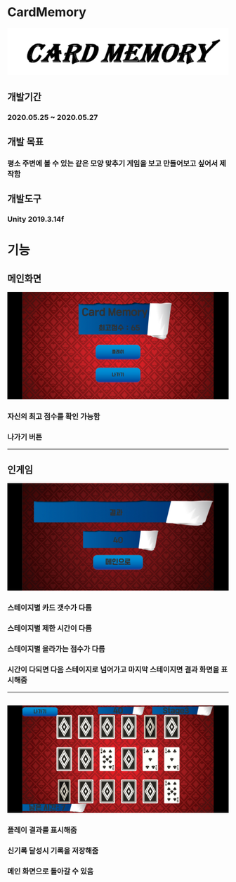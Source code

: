 # CardMemory
<img src="https://github.com/NameLoki/CardMemory/blob/master/image/logo.png">

## 개발기간
### 2020.05.25 ~ 2020.05.27
## 개발 목표
### 평소 주변에 볼 수 있는 같은 모양 맞추기 게임을 보고 만들어보고 싶어서 제작함
## 개발도구
### Unity 2019.3.14f
# 기능
## 메인화면

<img src="https://github.com/NameLoki/CardMemory/blob/master/image/1.jpg">

### 자신의 최고 점수를 확인 가능함
### 나가기 버튼

<hr>

## 인게임

<img src="https://github.com/NameLoki/CardMemory/blob/master/image/2.jpg">

### 스테이지별 카드 갯수가 다름
### 스테이지별 제한 시간이 다름
### 스테이지별 올라가는 점수가 다름
### 시간이 다되면 다음 스테이지로 넘어가고 마지막 스테이지면 결과 화면을 표시해줌

<hr>

## 

<img src="https://github.com/NameLoki/CardMemory/blob/master/image/3.jpg">

### 플레이 결과를 표시해줌
### 신기록 달성시 기록을 저장해줌
### 메인 화면으로 돌아갈 수 있음
